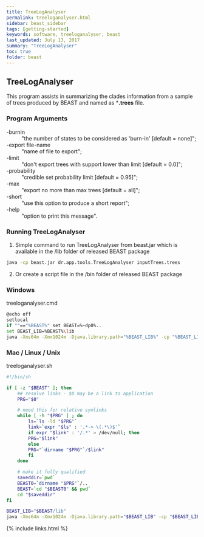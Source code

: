 ```yaml
---
title: TreeLogAnalyser
permalink: treeloganalyser.html
sidebar: beast_sidebar
tags: [getting-started]
keywords: software, treeloganalyser, beast
last_updated: July 13, 2017
summary: "TreeLogAnalyser"
toc: true
folder: beast
---
```


## TreeLogAnalyser

This program assists in summarizing the clades information from a sample of trees produced by BEAST and named as ***.trees** file.

### Program Arguments

<dl>
  <dt>-burnin</dt>
  <dd>"the number of states to be considered as 'burn-in' [default = none]";</dd>
  
  <dt>-export file-name</dt>
  <dd>"name of file to export";</dd>
  
  <dt>-limit</dt>
  <dd>"don't export trees with support lower than limit [default = 0.0]";</dd>
  
  <dt>-probability</dt>
  <dd>"credible set probability limit [default = 0.95]";</dd>
  
  <dt>-max</dt>
  <dd>"export no more than max trees [default = all]";</dd>
  
  <dt>-short</dt>
  <dd>"use this option to produce a short report";</dd>
  
  <dt>-help</dt>
  <dd>"option to print this message".</dd>
</dl>

### Running TreeLogAnalyser

1) Simple command to run TreeLogAnalyser from beast.jar which is available in the /lib folder of released BEAST package

```bash
java -cp beast.jar dr.app.tools.TreeLogAnalyser inputTrees.trees
```

2) Or create a script file in the /bin folder of released BEAST package

### Windows

treeloganalyser.cmd

```bash
@echo off
setlocal
if ""=="%BEAST%" set BEAST=%~dp0%..
set BEAST_LIB=%BEAST%\lib
java -Xms64m -Xmx1024m -Djava.library.path="%BEAST_LIB%" -cp "%BEAST_LIB%/beast.jar" dr.app.tools.LogAnalyser %*
```

### Mac / Linux / Unix

treeloganalyser.sh

```bash
#!/bin/sh

if [ -z "$BEAST" ]; then
	## resolve links - $0 may be a link to application
	PRG="$0"

	# need this for relative symlinks
	while [ -h "$PRG" ] ; do
	    ls=`ls -ld "$PRG"`
	    link=`expr "$ls" : '.*-> \(.*\)$'`
	    if expr "$link" : '/.*' > /dev/null; then
		PRG="$link"
	    else
		PRG="`dirname "$PRG"`/$link"
	    fi
	done

	# make it fully qualified
	saveddir=`pwd`
	BEAST0=`dirname "$PRG"`/..
	BEAST=`cd "$BEAST0" && pwd`
	cd "$saveddir"
fi

BEAST_LIB="$BEAST/lib"
java -Xms64m -Xmx1024m -Djava.library.path="$BEAST_LIB" -cp "$BEAST_LIB/beast.jar" dr.app.tools.TreeLogAnalyser $*
```

{% include links.html %}
